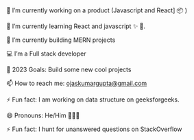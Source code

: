 🔭 I’m currently working on a product (Javascript  and React] 📦 )


 🌱 I’m  currently learning React and javascript ✨ 🔭.

🌱 I’m currently building MERN projects

💻 I’m a Full stack developer

🥅 2023 Goals: Build some new cool projects

📫 How to reach me: ojaskumargupta@gmail.com

⚡ Fun fact: I am working on data structure on geeksforgeeks.


😄 Pronouns: He/Him 🙍🏻‍♂️


⚡ Fun fact: I hunt for unanswered questions on StackOverflow
